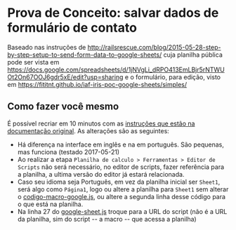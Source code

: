 # Prova de Conceito: salvar dados de formulário de contato

Baseado nas instruções de http://railsrescue.com/blog/2015-05-28-step-by-step-setup-to-send-form-data-to-google-sheets/
cuja planilha pública pode ser vista em https://docs.google.com/spreadsheets/d/1jNVgLi_dRPO413EmLBjr5rNTWUOt2On67OOJ6gdr5xE/edit?usp=sharing
e o formulário, para edição, visto em https://fititnt.github.io/iaf-iris-poc-google-sheets/simples/

<!--
- Planilha publica: https://docs.google.com/spreadsheets/d/1jNVgLi_dRPO413EmLBjr5rNTWUOt2On67OOJ6gdr5xE/edit?usp=sharing
- See http://railsrescue.com/blog/2015-05-28-step-by-step-setup-to-send-form-data-to-google-sheets/
- See https://github.com/AishwaryT/Google-app-script-crud
-->

## Como fazer você mesmo

É possível recriar em 10 minutos com as [instruções que estão na documentação
original](http://railsrescue.com/blog/2015-05-28-step-by-step-setup-to-send-form-data-to-google-sheets/).
As alterações são as seguintes:

- Há diferença na interface em inglês e na em português. São pequenas, mas
funciona (testado 2017-05-21)
- Ao realizar a etapa `Planilha de calculo > Ferramentas > Editor de Scripts`
não será necessário, no editor de scripts, fazer referência para a planilha,
a ultima versão do editor já estará relacionada.
- Caso seu idioma seja Português, em vez da planilha inicial ser `Sheet1`, será
algo como `Página1`, logo ou altere a planilha para `Sheet1` sem alterar o
[codigo-macro-google.js](codigo-macro-google.js), ou altere a segunda linha
desse código para o que está na planilha.
- Na linha 27 do [google-sheet.js](google-sheet.js) troque para a URL do script
(não é a URL da planilha, sim do script -- a macro -- que acessa a planilha)
